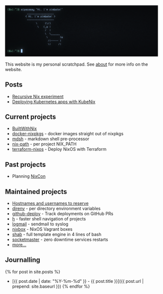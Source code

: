 ![alpacasay](img/alpacasay.png)

This website is my personal scratchpad. See [about](about.md) for more info on
the website.

## Posts

* [Recursive Nix experiment](experiment-recursive-nix)
* [Deploying Kubernetes apps with KubeNix](deploying-k8s-apps-with-kubenix)

## Current projects

* [BuiltWithNix](BuiltWithNix.md)
* [docker-nixpkgs](https://github.com/nix-community/docker-nixpkgs) - docker
  images straight out of nixpkgs
* [mdsh](https://github.com/zimbatm/mdsh) - markdown shell pre-processor
* [nix-path](https://github.com/zimbatm/nix-path) - per project NIX_PATH
* [terraform-nixos](https://github.com/tweag/terraform-nixos) - Deploy NixOS
  with Terraform

## Past projects

* Planning [NixCon](NixCon.md)

## Maintained projects

* [Hostnames and usernames to reserve](https://zimbatm.github.io/hostnames-and-usernames-to-reserve/)
* [direnv](https://direnv.net) - per directory environment variables
* [github-deploy](https://github.com/zimbatm/github-deploy) - Track deployments on GitHub PRs
* [h](https://github.com/zimbatm/h) - faster shell navigation of projects
* [logmail](https://github.com/zimbatm/logmail) - sendmail to syslog
* [nixbox](https://github.com/nix-community/nixbox) - NixOS Vagrant boxes
* [shab](https://github.com/zimbatm/shab) - full template engine in 4 lines of bash
* [socketmaster](https://github.com/zimbatm/socketmaster) - zero downtime services restarts 
* [more...](https://github.com/zimbatm?utf8=%E2%9C%93&tab=repositories&type=source)

## Journalling

{% for post in site.posts %}
* [{{ post.date | date: "%Y-%m-%d" }} - {{ post.title }}]({{ post.url | prepend: site.baseurl }})
{% endfor %}
